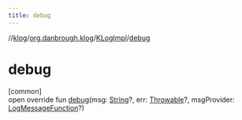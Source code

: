 ```yaml
---
title: debug
---
```

//[klog](../../../index.html)/[org.danbrough.klog](../index.html)/[KLogImpl](index.html)/[debug](debug.html)



# debug



[common]\
open override fun [debug](debug.html)(msg: [String](https://kotlinlang.org/api/latest/jvm/stdlib/kotlin/-string/index.html)?, err: [Throwable](https://kotlinlang.org/api/latest/jvm/stdlib/kotlin/-throwable/index.html)?, msgProvider: [LogMessageFunction](../index.html#1090281808%2FClasslikes%2F1242518872)?)




